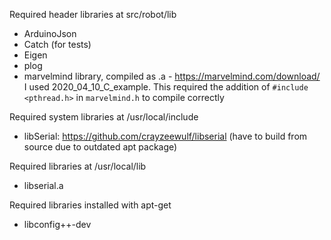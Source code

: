 Required header libraries at src/robot/lib
- ArduinoJson
- Catch (for tests)
- Eigen
- plog
- marvelmind library, compiled as .a - https://marvelmind.com/download/ I used 2020_04_10_C_example. This required the addition of `#include <pthread.h>` in `marvelmind.h` to compile correctly

Required system libraries at /usr/local/include
- libSerial: https://github.com/crayzeewulf/libserial (have to build from source due to outdated apt package)

Required libraries at /usr/local/lib
- libserial.a

Required libraries installed with apt-get
 - libconfig++-dev